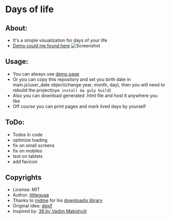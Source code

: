 Days of life
===

## About:

* It's a simple visualization for days of your life
* [Demo could me found here](https://littleguga.github.io/days-of-your-life/)
![Screenshot](https://raw.githubusercontent.com/littleguga/days-of-your-life/gh-pages/screenshot.png)

## Usage:
* You can always use [demo page](https://littleguga.github.io/days-of-your-life/)
* Or you can copy this repository and set you birth date in main.js/user_date object(change year, month, day), then you will need to rebuild the project(`npm install && gulp build`)
* Also you can download generated .html file and host it anywhere you like
* Off course you can print pages and mark lived days by yourself

## ToDo:
* Todos in code
* optimize loading
* fix on small screens
* fix on mobiles
* test on tablets
* add favicon

## Copyrights
* License: MIT
* Author: [littleguga](https://github.com/littleguga/)
* Thanks to [rndme](https://github.com/rndme/) for his [downloadjs library](https://github.com/rndme/download)
* Original idea: [dexif](https://github.com/dexif/YourLife)
* Inspired by: [36 by Vadim Makishvili](https://www.youtube.com/watch?v=xPPCzryZK44)